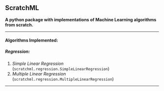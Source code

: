 ScratchML
----
**A python package with implementations of Machine Learning algorithms from scratch.**

----
#### Algorithms Implemented:
##### Regression:
1. *Simple Linear Regression* (`scratchml.regression.SimpleLinearRegression`)
2. *Multiple Linear Regression* (`scratchml.regression.MultipleLinearRegression`)

----
